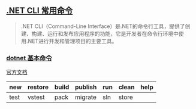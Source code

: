 ## [.NET CLI 常用命令](#)
> .NET CLI（Command-Line Interface）是.NET的命令行工具，提供了创建、构建、运行和发布应用程序的功能，它是开发者在命令行环境中使用.NET进行开发和管理项目的主要工具。

### [dotnet 基本命令](#)
[官方文档](https://learn.microsoft.com/zh-cn/dotnet/core/tools/dotnet)

| new | restore | build |publish |run | clean  | help |
|:----|:--------|:------|:------|:------|:-------|:-----|
|test|vstest| pack  | migrate| sln| store  |      |